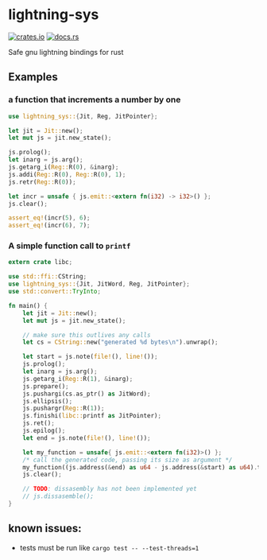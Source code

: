 # lightning-sys

[![crates.io](https://img.shields.io/crates/v/lightning-sys.svg)](https://crates.io/crates/lightning-sys)
[![docs.rs](https://docs.rs/lightning-sys/lightning-sys.svg)](https://docs.rs/lightning-sys/)

Safe gnu lightning bindings for rust

## Examples

### a function that increments a number by one
```rust
use lightning_sys::{Jit, Reg, JitPointer};

let jit = Jit::new();
let mut js = jit.new_state();

js.prolog();
let inarg = js.arg();
js.getarg_i(Reg::R(0), &inarg);
js.addi(Reg::R(0), Reg::R(0), 1);
js.retr(Reg::R(0));

let incr = unsafe { js.emit::<extern fn(i32) -> i32>() };
js.clear();

assert_eq!(incr(5), 6);
assert_eq!(incr(6), 7);

```

### A simple function call to `printf`
```rust
extern crate libc;

use std::ffi::CString;
use lightning_sys::{Jit, JitWord, Reg, JitPointer};
use std::convert::TryInto;

fn main() {
    let jit = Jit::new();
    let mut js = jit.new_state();

    // make sure this outlives any calls
    let cs = CString::new("generated %d bytes\n").unwrap();

    let start = js.note(file!(), line!());
    js.prolog();
    let inarg = js.arg();
    js.getarg_i(Reg::R(1), &inarg);
    js.prepare();
    js.pushargi(cs.as_ptr() as JitWord);
    js.ellipsis();
    js.pushargr(Reg::R(1));
    js.finishi(libc::printf as JitPointer);
    js.ret();
    js.epilog();
    let end = js.note(file!(), line!());

    let my_function = unsafe{ js.emit::<extern fn(i32)>() };
    /* call the generated code, passing its size as argument */
    my_function((js.address(&end) as u64 - js.address(&start) as u64).try_into().unwrap());
    js.clear();

    // TODO: dissasembly has not been implemented yet
    // js.dissasemble();
}

```

## known issues:

- tests must be run like `cargo test -- --test-threads=1`
